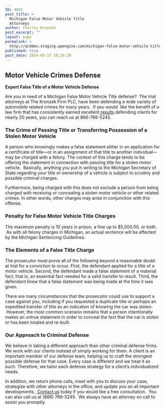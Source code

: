 ```yaml
---
ID: 4053
post_title: >
  Michigan False Motor Vehicle Title
  Attorneys
author: Charles Kronzek
post_excerpt: ""
layout: page
permalink: >
  http://acddev.staging.wpengine.com/michigan-false-motor-vehicle-title-defense-attorneys.html
published: true
post_date: 2014-05-17 20:26:20
---
```

<h2>Motor Vehicle Crimes Defense</h2>
<b>Expert False Title of a Motor Vehicle Defense</b>

Are you in need of a Michigan False Motor Vehicle Title defense?  The trial attorneys at The Kronzek Firm PLC, have been defending a wide variety of automobile related crimes for many years.  If you would  like the benefit of a law firm that has consistently earned excellent<a href="http://acddev.staging.wpengine.com/proven-results.html"> results</a> defending clients for nearly 20 years, you can reach us at 866-766-5245.
<h3><b>The Crime of Passing Title or Transferring Possession of a Stolen Motor Vehicle</b></h3>
A person who knowingly makes a false statement either in an application for a certificate of title—or in an assignment of that title to another individual—may be charged with a felony. The context of this charge tends to be offering the statement in connection with passing title for a stolen motor vehicle.  Basically, anything you put in writing to the Michigan Secretary of State regarding your title or ownership of a vehicle is subject to scrutiny and possible criminal charges.

Furthermore, being charged with this does not exclude a person from being charged with receiving or concealing a stolen motor vehicle or other related crimes. In other words, other charges may arise in conjunction with this offense.
<h3>Penalty for False Motor Vehicle Title Charges</h3>
The maximum penalty is 10 years in prison, a fine up to $5,000.00, or both.  As with all felony charges in Michigan, an actual sentence will be affected by the Michigan Sentencing Guidelines.
<h3>The Elements of a False Title Charge</h3>
The prosecutor must prove all of the following beyond a reasonable doubt at trial for a conviction to occur. First, the defendant applied for a title of a motor vehicle. Second, the defendant made a false statement of a material fact; that is, an essential fact needed for a valid transfer to result. Third, the defendant knew that a false statement was being made at the time it was given.

There are many circumstances that the prosecutor could use to support a case against you, including if you requested a duplicate title or perhaps an expedited transfer of title as an indication of knowing the car was stolen.  However, the most common scenario remains that a person intentionally makes an untrue statement in order to conceal the fact that the car is stolen or has been totaled and re-built.
<h3><b>Our Approach to Criminal Defense</b></h3>
We believe in taking a different approach than other criminal defense firms. We work with our clients instead of simply working for them. A client is an important member of our defense team, helping us to craft the strongest possible defense for that case. Every case is different and we treat it as such. Therefore, we tailor each defense strategy for a client’s individualized needs.

In addition, we return phone calls, meet with you to discuss your case, strategize with other attorneys in the office, and update you on all important developments. <a href="http://acddev.staging.wpengine.com/contact-us.html"> Contact us</a> today if you would like a free consultation.  You can also call us at (866) 766-5245.  We always have an attorney on call to assist you promptly.